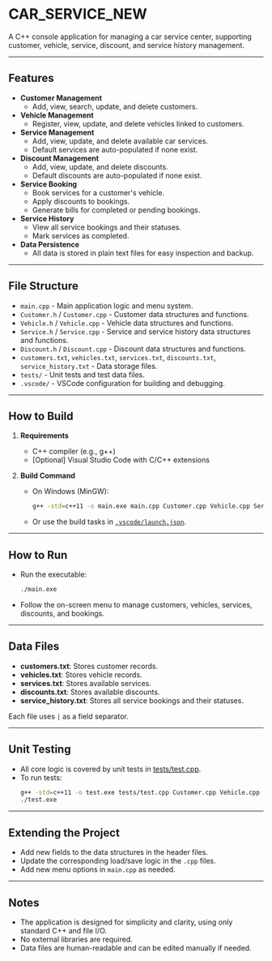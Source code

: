 # CAR_SERVICE_NEW

A C++ console application for managing a car service center, supporting customer, vehicle, service, discount, and service history management.

---

## Features

- **Customer Management**
  - Add, view, search, update, and delete customers.
- **Vehicle Management**
  - Register, view, update, and delete vehicles linked to customers.
- **Service Management**
  - Add, view, update, and delete available car services.
  - Default services are auto-populated if none exist.
- **Discount Management**
  - Add, view, update, and delete discounts.
  - Default discounts are auto-populated if none exist.
- **Service Booking**
  - Book services for a customer's vehicle.
  - Apply discounts to bookings.
  - Generate bills for completed or pending bookings.
- **Service History**
  - View all service bookings and their statuses.
  - Mark services as completed.
- **Data Persistence**
  - All data is stored in plain text files for easy inspection and backup.

---

## File Structure

- `main.cpp` - Main application logic and menu system.
- `Customer.h` / `Customer.cpp` - Customer data structures and functions.
- `Vehicle.h` / `Vehicle.cpp` - Vehicle data structures and functions.
- `Service.h` / `Service.cpp` - Service and service history data structures and functions.
- `Discount.h` / `Discount.cpp` - Discount data structures and functions.
- `customers.txt`, `vehicles.txt`, `services.txt`, `discounts.txt`, `service_history.txt` - Data storage files.
- `tests/` - Unit tests and test data files.
- `.vscode/` - VSCode configuration for building and debugging.

---

## How to Build

1. **Requirements**
   - C++ compiler (e.g., g++)
   - [Optional] Visual Studio Code with C/C++ extensions

2. **Build Command**
   - On Windows (MinGW):
     ```sh
     g++ -std=c++11 -o main.exe main.cpp Customer.cpp Vehicle.cpp Service.cpp Discount.cpp
     ```
   - Or use the build tasks in [`.vscode/launch.json`](.vscode/launch.json).

---

## How to Run

- Run the executable:
  ```sh
  ./main.exe
  ```
- Follow the on-screen menu to manage customers, vehicles, services, discounts, and bookings.

---

## Data Files

- **customers.txt**: Stores customer records.
- **vehicles.txt**: Stores vehicle records.
- **services.txt**: Stores available services.
- **discounts.txt**: Stores available discounts.
- **service_history.txt**: Stores all service bookings and their statuses.

Each file uses `|` as a field separator.

---

## Unit Testing

- All core logic is covered by unit tests in [tests/test.cpp](tests/test.cpp).
- To run tests:
  ```sh
  g++ -std=c++11 -o test.exe tests/test.cpp Customer.cpp Vehicle.cpp Service.cpp Discount.cpp
  ./test.exe
  ```

---

## Extending the Project

- Add new fields to the data structures in the header files.
- Update the corresponding load/save logic in the `.cpp` files.
- Add new menu options in `main.cpp` as needed.

---

## Notes

- The application is designed for simplicity and clarity, using only standard C++ and file I/O.
- No external libraries are required.
- Data files are human-readable and can be edited manually if needed.